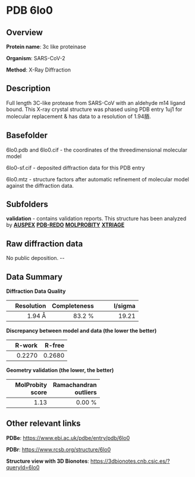 # PDB 6lo0

## Overview

**Protein name**: 3c like proteinase

**Organism**: SARS-CoV-2

**Method**: X-Ray Diffraction

## Description

Full length 3C-like protease from SARS-CoV with an aldehyde m14 ligand bound. This X-ray crystal structure was phased using PDB entry 1uj1 for molecular replacement & has data to a resolution of 1.94脜.

## Basefolder

6lo0.pdb and 6lo0.cif - the coordinates of the threedimensional molecular model

6lo0-sf.cif - deposited diffraction data for this PDB entry

6lo0.mtz - structure factors after automatic refinement of molecular model against the diffraction data.

## Subfolders





**validation** - contains validation reports. This structure has been analyzed by [**AUSPEX**](https://github.com/thorn-lab/coronavirus_structural_task_force/tree/master/pdb/3c_like_proteinase/SARS-CoV-2/6lo0/validation/auspex) [**PDB-REDO**](https://github.com/thorn-lab/coronavirus_structural_task_force/tree/master/pdb/3c_like_proteinase/SARS-CoV-2/6lo0/validation/pdb-redo) [**MOLPROBITY**](https://github.com/thorn-lab/coronavirus_structural_task_force/tree/master/pdb/3c_like_proteinase/SARS-CoV-2/6lo0/validation/molprobity) [**XTRIAGE**](https://github.com/thorn-lab/coronavirus_structural_task_force/blob/master/pdb/3c_like_proteinase/SARS-CoV-2/6lo0/validation/Xtriage_output.log)  



## Raw diffraction data

No public deposition. --<br> 

## Data Summary
**Diffraction Data Quality**

|   | Resolution | Completeness| I/sigma |
|---|-------------:|----------------:|--------------:|
|   |1.94 Å|83.2  %|<img width=50/>19.21|

**Discrepancy between model and data (the lower the better)**

|   | **R-work**| **R-free**   
|---|-------------:|----------------:|           
||  0.2270|  0.2680|

**Geometry validation (the lower, the better)**

|   |**MolProbity<br>score**| **Ramachandran<br>outliers** 
|---|-------------:|----------------:|
||  1.13|  0.00 %|

 

 



## Other relevant links 
**PDBe**:  https://www.ebi.ac.uk/pdbe/entry/pdb/6lo0
 
**PDBr**: https://www.rcsb.org/structure/6lo0 

**Structure view with 3D Bionotes**: https://3dbionotes.cnb.csic.es/?queryId=6lo0

